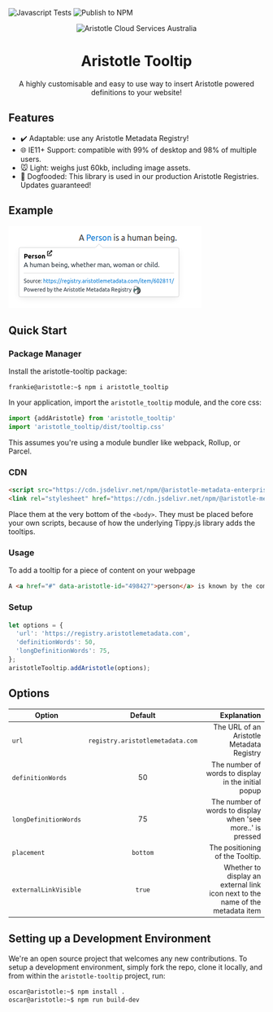 ![Javascript Tests](https://github.com/Aristotle-Metadata-Enterprises/aristotle-tooltip/workflows/Javascript/badge.svg)
![Publish to NPM](https://github.com/Aristotle-Metadata-Enterprises/aristotle-tooltip/workflows/Publish%20to%20NPM/badge.svg)

<div align="center">
  <img alt="Aristotle Cloud Services Australia" src="https://brand.aristotlemetadata.com/images/pngs/base/base.256.png" height="117" />
</div>
<div align="center">
  <h1>Aristotle Tooltip</h1>
  <p>A highly customisable and easy to use way to insert Aristotle powered definitions to your website!</p>
</div>

## Features  
- :heavy_check_mark: Adaptable: use any Aristotle Metadata Registry!
- :globe_with_meridians: IE11+ Support: compatible with 99% of desktop and 98% of multiple users.
- :mouse: Light: weighs just 60kb, including image assets.
- :dog: Dogfooded: This library is used in our production Aristotle Registries. Updates guaranteed!

## Example
![Image](https://github.com/Aristotle-Metadata-Enterprises/aristotle-tooltip/blob/master/image.png?raw=true)

## Quick Start
### Package Manager
Install the aristotle-tooltip package:
```console
frankie@aristotle:~$ npm i aristotle_tooltip
```
In your application, import the `aristotle_tooltip` module, and the core css:
```javascript
import {addAristotle} from 'aristotle_tooltip'
import 'aristotle_tooltip/dist/tooltip.css'
```
This assumes you're using a module bundler like webpack, Rollup, or Parcel.

### CDN
```html
<script src="https://cdn.jsdelivr.net/npm/@aristotle-metadata-enterprises/aristotle_tooltip@latest/dist/tooltip.js"></script>
<link rel="stylesheet" href="https://cdn.jsdelivr.net/npm/@aristotle-metadata-enterprises/aristotle_tooltip@latest/dist/tooltip.css">
```
Place them at the very bottom of the `<body>`. They must be placed before your own scripts, because of how the underlying Tippy.js library adds the tooltips.

### Usage
To add a tooltip for a piece of content on your webpage
```html
A <a href="#" data-aristotle-id="498427">person</a> is known by the company they keep
```
### Setup
```javascript
let options = {
  'url': 'https://registry.aristotlemetadata.com',
  'definitionWords': 50,
  'longDefinitionWords': 75,
};
aristotleTooltip.addAristotle(options);

```

## Options
| Option        | Default           | Explanation  |
| ------------- |:-------------:| -----:|
| `url`      | `registry.aristotlemetadata.com` | The URL of an Aristotle Metadata Registry |
| `definitionWords`      | 50      |  The number of words to display in the initial popup  |
| `longDefinitionWords`  | 75      |  The number of words to display when 'see more..' is pressed |
| `placement`            | `bottom`|  The positioning of the Tooltip. |
| `externalLinkVisible`  | `true`  |  Whether to display an external link icon next to the name of the metadata item |

## Setting up a Development Environment
We're an open source project that welcomes any new contributions. To setup a development environment, simply fork the repo, clone it locally, and from within the `aristotle-tooltip` project, run:
```console
oscar@aristotle:~$ npm install . 
oscar@aristotle:~$ npm run build-dev
```

